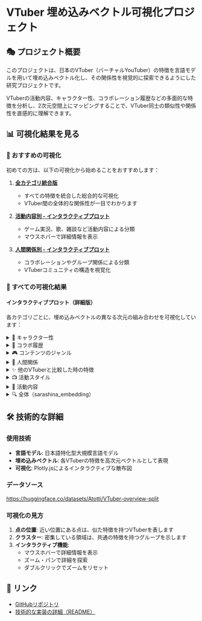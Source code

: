 # VTuber 埋め込みベクトル可視化プロジェクト

## 🎭 プロジェクト概要

このプロジェクトは、日本のVTuber（バーチャルYouTuber）の特徴を言語モデルを用いて埋め込みベクトル化し、その関係性を視覚的に探索できるようにした研究プロジェクトです。

VTuberの活動内容、キャラクター性、コラボレーション履歴などの多面的な特徴を分析し、2次元空間上にマッピングすることで、VTuber同士の類似性や関係性を直感的に理解できます。

## 📊 可視化結果を見る

### 🌟 おすすめの可視化

初めての方は、以下の可視化から始めることをおすすめします：

1. **[全カテゴリ統合版](works/sarashina_embedding/1-2.html)**
   - すべての特徴を統合した総合的な可視化
   - VTuber間の全体的な関係性が一目でわかります

2. **[活動内容別 - インタラクティブプロット](works/活動内容/sarashina_embedding/1-2.html)**
   - ゲーム実況、歌、雑談など活動内容による分類
   - マウスホバーで詳細情報を表示

3. **[人間関係別 - インタラクティブプロット](works/人間関係/sarashina_embedding/1-2.html)**
   - コラボレーションやグループ関係による分類
   - VTuberコミュニティの構造を視覚化

### 📁 すべての可視化結果

#### インタラクティブプロット（詳細版）

各カテゴリごとに、埋め込みベクトルの異なる次元の組み合わせを可視化しています：

<details>
<summary>🎨 キャラクター性</summary>

- [次元1-2](works/キャラクター性/sarashina_embedding/1-2.html)
- [次元1-3](works/キャラクター性/sarashina_embedding/1-3.html)
- [次元1-4](works/キャラクター性/sarashina_embedding/1-4.html)
- [次元1-5](works/キャラクター性/sarashina_embedding/1-5.html)
- [次元2-3](works/キャラクター性/sarashina_embedding/2-3.html)

</details>

<details>
<summary>🤝 コラボ履歴</summary>

- [次元1-2](works/コラボ履歴/sarashina_embedding/1-2.html)
- [次元1-3](works/コラボ履歴/sarashina_embedding/1-3.html)
- [次元1-4](works/コラボ履歴/sarashina_embedding/1-4.html)
- [次元1-5](works/コラボ履歴/sarashina_embedding/1-5.html)
- [次元2-3](works/コラボ履歴/sarashina_embedding/2-3.html)

</details>

<details>
<summary>🎮 コンテンツのジャンル</summary>

- [次元1-2](works/コンテンツのジャンル/sarashina_embedding/1-2.html)
- [次元1-3](works/コンテンツのジャンル/sarashina_embedding/1-3.html)
- [次元1-4](works/コンテンツのジャンル/sarashina_embedding/1-4.html)
- [次元1-5](works/コンテンツのジャンル/sarashina_embedding/1-5.html)
- [次元2-3](works/コンテンツのジャンル/sarashina_embedding/2-3.html)

</details>

<details>
<summary>👥 人間関係</summary>

- [次元1-2](works/人間関係/sarashina_embedding/1-2.html)
- [次元1-3](works/人間関係/sarashina_embedding/1-3.html)
- [次元1-4](works/人間関係/sarashina_embedding/1-4.html)
- [次元1-5](works/人間関係/sarashina_embedding/1-5.html)
- [次元2-3](works/人間関係/sarashina_embedding/2-3.html)

</details>

<details>
<summary>✨ 他のVTuberと比較した時の特徴</summary>

- [次元1-2](works/他のVTuberと比較した時の特徴/sarashina_embedding/1-2.html)
- [次元1-3](works/他のVTuberと比較した時の特徴/sarashina_embedding/1-3.html)
- [次元1-4](works/他のVTuberと比較した時の特徴/sarashina_embedding/1-4.html)
- [次元1-5](works/他のVTuberと比較した時の特徴/sarashina_embedding/1-5.html)
- [次元2-3](works/他のVTuberと比較した時の特徴/sarashina_embedding/2-3.html)

</details>

<details>
<summary>📺 活動スタイル</summary>

- [次元1-2](works/活動スタイル/sarashina_embedding/1-2.html)
- [次元1-3](works/活動スタイル/sarashina_embedding/1-3.html)
- [次元1-4](works/活動スタイル/sarashina_embedding/1-4.html)
- [次元1-5](works/活動スタイル/sarashina_embedding/1-5.html)
- [次元2-3](works/活動スタイル/sarashina_embedding/2-3.html)

</details>

<details>
<summary>🎯 活動内容</summary>

- [次元1-2](works/活動内容/sarashina_embedding/1-2.html)
- [次元1-3](works/活動内容/sarashina_embedding/1-3.html)
- [次元1-4](works/活動内容/sarashina_embedding/1-4.html)
- [次元1-5](works/活動内容/sarashina_embedding/1-5.html)
- [次元2-3](works/活動内容/sarashina_embedding/2-3.html)

</details>

<details>
<summary>🔍 全体（sarashina_embedding）</summary>

- [次元1-2](works/sarashina_embedding/1-2.html)
- [次元1-3](works/sarashina_embedding/1-3.html)
- [次元1-4](works/sarashina_embedding/1-4.html)
- [次元1-5](works/sarashina_embedding/1-5.html)
- [次元2-3](works/sarashina_embedding/2-3.html)

</details>


## 🛠️ 技術的な詳細

### 使用技術

- **言語モデル**: 日本語特化型大規模言語モデル
- **埋め込みベクトル**: 各VTuberの特徴を高次元ベクトルとして表現
- **可視化**: Plotly.jsによるインタラクティブな散布図

### データソース
https://huggingface.co/datasets/Atotti/VTuber-overview-split

### 可視化の見方

1. **点の位置**: 近い位置にある点は、似た特徴を持つVTuberを表します
2. **クラスター**: 密集している領域は、共通の特徴を持つグループを示します
3. **インタラクティブ機能**:
   - マウスホバーで詳細情報を表示
   - ズーム・パンで詳細を探索
   - ダブルクリックでズームをリセット

## 🔗 リンク

- [GitHubリポジトリ](https://github.com/yourusername/vtuber-plot)
- [技術的な実装の詳細（README）](README.md)

